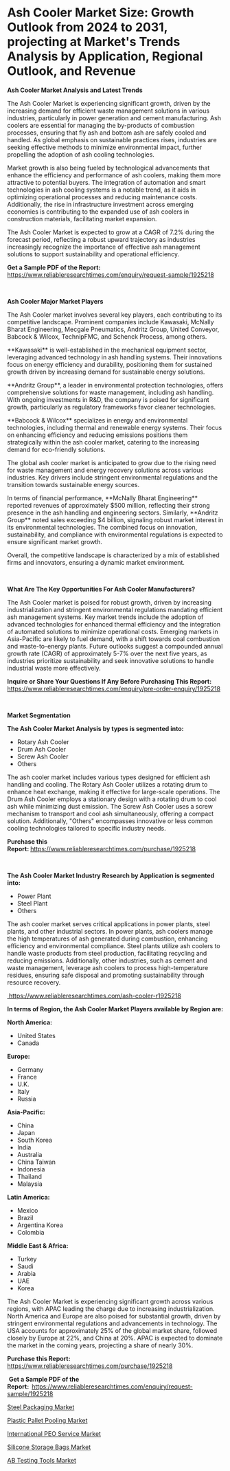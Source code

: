 <p><h1>Ash Cooler Market Size: Growth Outlook from 2024 to 2031, projecting at Market's Trends Analysis by Application, Regional Outlook, and Revenue</h1></p><p><strong>Ash Cooler Market Analysis and Latest Trends</strong></p>
<p><p>The Ash Cooler Market is experiencing significant growth, driven by the increasing demand for efficient waste management solutions in various industries, particularly in power generation and cement manufacturing. Ash coolers are essential for managing the by-products of combustion processes, ensuring that fly ash and bottom ash are safely cooled and handled. As global emphasis on sustainable practices rises, industries are seeking effective methods to minimize environmental impact, further propelling the adoption of ash cooling technologies.</p><p>Market growth is also being fueled by technological advancements that enhance the efficiency and performance of ash coolers, making them more attractive to potential buyers. The integration of automation and smart technologies in ash cooling systems is a notable trend, as it aids in optimizing operational processes and reducing maintenance costs. Additionally, the rise in infrastructure investment across emerging economies is contributing to the expanded use of ash coolers in construction materials, facilitating market expansion.</p><p>The Ash Cooler Market is expected to grow at a CAGR of 7.2% during the forecast period, reflecting a robust upward trajectory as industries increasingly recognize the importance of effective ash management solutions to support sustainability and operational efficiency.</p></p>
<p><strong>Get a Sample PDF of the Report:&nbsp;</strong> <a href="https://www.reliableresearchtimes.com/enquiry/request-sample/1925218?utm_campaign=1602&utm_medium=2&utm_source=Github&utm_content=ia&utm_term=24102024&utm_id=ash-cooler">https://www.reliableresearchtimes.com/enquiry/request-sample/1925218</a></p>
<p>&nbsp;</p>
<p><strong>Ash Cooler Major Market Players</strong></p>
<p><p>The Ash Cooler market involves several key players, each contributing to its competitive landscape. Prominent companies include Kawasaki, McNally Bharat Engineering, Mecgale Pneumatics, Andritz Group, United Conveyor, Babcock & Wilcox, TechnipFMC, and Schenck Process, among others.</p><p>**Kawasaki** is well-established in the mechanical equipment sector, leveraging advanced technology in ash handling systems. Their innovations focus on energy efficiency and durability, positioning them for sustained growth driven by increasing demand for sustainable energy solutions.</p><p>**Andritz Group**, a leader in environmental protection technologies, offers comprehensive solutions for waste management, including ash handling. With ongoing investments in R&D, the company is poised for significant growth, particularly as regulatory frameworks favor cleaner technologies. </p><p>**Babcock & Wilcox** specializes in energy and environmental technologies, including thermal and renewable energy systems. Their focus on enhancing efficiency and reducing emissions positions them strategically within the ash cooler market, catering to the increasing demand for eco-friendly solutions.</p><p>The global ash cooler market is anticipated to grow due to the rising need for waste management and energy recovery solutions across various industries. Key drivers include stringent environmental regulations and the transition towards sustainable energy sources.</p><p>In terms of financial performance, **McNally Bharat Engineering** reported revenues of approximately $500 million, reflecting their strong presence in the ash handling and engineering sectors. Similarly, **Andritz Group** noted sales exceeding $4 billion, signaling robust market interest in its environmental technologies. The combined focus on innovation, sustainability, and compliance with environmental regulations is expected to ensure significant market growth. </p><p>Overall, the competitive landscape is characterized by a mix of established firms and innovators, ensuring a dynamic market environment.</p></p>
<p>&nbsp;</p>
<p><strong>What Are The Key Opportunities For Ash Cooler Manufacturers?</strong></p>
<p><p>The Ash Cooler market is poised for robust growth, driven by increasing industrialization and stringent environmental regulations mandating efficient ash management systems. Key market trends include the adoption of advanced technologies for enhanced thermal efficiency and the integration of automated solutions to minimize operational costs. Emerging markets in Asia-Pacific are likely to fuel demand, with a shift towards coal combustion and waste-to-energy plants. Future outlooks suggest a compounded annual growth rate (CAGR) of approximately 5-7% over the next five years, as industries prioritize sustainability and seek innovative solutions to handle industrial waste more effectively.</p></p>
<p><strong>Inquire or Share Your Questions If Any Before Purchasing This Report:</strong> <a href="https://www.reliableresearchtimes.com/enquiry/pre-order-enquiry/1925218?utm_campaign=1602&utm_medium=2&utm_source=Github&utm_content=ia&utm_term=24102024&utm_id=ash-cooler">https://www.reliableresearchtimes.com/enquiry/pre-order-enquiry/1925218</a></p>
<p>&nbsp;</p>
<p><strong>Market Segmentation</strong></p>
<p><strong>The Ash Cooler Market Analysis by types is segmented into:</strong></p>
<p><ul><li>Rotary Ash Cooler</li><li>Drum Ash Cooler</li><li>Screw Ash Cooler</li><li>Others</li></ul></p>
<p><p>The ash cooler market includes various types designed for efficient ash handling and cooling. The Rotary Ash Cooler utilizes a rotating drum to enhance heat exchange, making it effective for large-scale operations. The Drum Ash Cooler employs a stationary design with a rotating drum to cool ash while minimizing dust emission. The Screw Ash Cooler uses a screw mechanism to transport and cool ash simultaneously, offering a compact solution. Additionally, "Others" encompasses innovative or less common cooling technologies tailored to specific industry needs.</p></p>
<p><strong>Purchase this Report:&nbsp;</strong><a href="https://www.reliableresearchtimes.com/purchase/1925218?utm_campaign=1602&utm_medium=2&utm_source=Github&utm_content=ia&utm_term=24102024&utm_id=ash-cooler">https://www.reliableresearchtimes.com/purchase/1925218</a></p>
<p>&nbsp;</p>
<p><strong>The Ash Cooler Market Industry Research by Application is segmented into:</strong></p>
<p><ul><li>Power Plant</li><li>Steel Plant</li><li>Others</li></ul></p>
<p><p>The ash cooler market serves critical applications in power plants, steel plants, and other industrial sectors. In power plants, ash coolers manage the high temperatures of ash generated during combustion, enhancing efficiency and environmental compliance. Steel plants utilize ash coolers to handle waste products from steel production, facilitating recycling and reducing emissions. Additionally, other industries, such as cement and waste management, leverage ash coolers to process high-temperature residues, ensuring safe disposal and promoting sustainability through resource recovery.</p></p>
<p><a href="https://www.reliableresearchtimes.com/ash-cooler-r1925218?utm_campaign=1602&utm_medium=2&utm_source=Github&utm_content=ia&utm_term=24102024&utm_id=ash-cooler">&nbsp;https://www.reliableresearchtimes.com/ash-cooler-r1925218</a></p>
<p><strong>In terms of Region, the Ash Cooler Market Players available by Region are:</strong></p>
<p>
    <p> <strong> North America: </strong>
        <ul>
            <li>United States</li>
            <li>Canada</li>
        </ul>
        </p> 
    <p> <strong> Europe: </strong>
        <ul>
            <li>Germany</li>
            <li>France</li>
            <li>U.K.</li>
            <li>Italy</li>
            <li>Russia</li>
        </ul>
        </p> 
    <p> <strong> Asia-Pacific: </strong>
        <ul>
            <li>China</li>
            <li>Japan</li>
            <li>South Korea</li>
            <li>India</li>
            <li>Australia</li>
            <li>China Taiwan</li>
            <li>Indonesia</li>
            <li>Thailand</li>
            <li>Malaysia</li>
        </ul>
        </p> 
    <p> <strong> Latin America: </strong>
        <ul>
            <li>Mexico</li>
            <li>Brazil</li>
            <li>Argentina Korea</li>
            <li>Colombia</li>
        </ul>
        </p> 
    <p> <strong> Middle East & Africa: </strong>
        <ul>
            <li>Turkey</li>
            <li>Saudi</li>
            <li>Arabia</li>
            <li>UAE</li>
            <li>Korea</li>
        </ul>
    </p>
    </p>
<p><p>The Ash Cooler Market is experiencing significant growth across various regions, with APAC leading the charge due to increasing industrialization. North America and Europe are also poised for substantial growth, driven by stringent environmental regulations and advancements in technology. The USA accounts for approximately 25% of the global market share, followed closely by Europe at 22%, and China at 20%. APAC is expected to dominate the market in the coming years, projecting a share of nearly 30%.</p></p>
<p><strong>Purchase this Report: </strong><a href="https://www.reliableresearchtimes.com/purchase/1925218?utm_campaign=1602&utm_medium=2&utm_source=Github&utm_content=ia&utm_term=24102024&utm_id=ash-cooler">https://www.reliableresearchtimes.com/purchase/1925218</a></p>
<p>&nbsp;<strong>Get a Sample PDF of the Report:&nbsp;&nbsp;</strong><a href="https://www.reliableresearchtimes.com/enquiry/request-sample/1925218?utm_campaign=1602&utm_medium=2&utm_source=Github&utm_content=ia&utm_term=24102024&utm_id=ash-cooler">https://www.reliableresearchtimes.com/enquiry/request-sample/1925218</a></p>
<p><strong></strong></p>
<p><p><a href="https://www.linkedin.com/pulse/deep-dive-steel-packaging-market-itstrends-segmentation-competitive-cg5pf?utm_campaign=1602&utm_medium=2&utm_source=Github&utm_content=ia&utm_term=24102024&utm_id=ash-cooler">Steel Packaging Market</a></p><p><a href="https://www.linkedin.com/pulse/plastic-pallet-pooling-market-trends-strategic-insights-2024-mjz7f?utm_campaign=1602&utm_medium=2&utm_source=Github&utm_content=ia&utm_term=24102024&utm_id=ash-cooler">Plastic Pallet Pooling Market</a></p><p><a href="https://www.linkedin.com/pulse/international-peo-service-industry-forecast-market-shifts-strategic-v7hgf?utm_campaign=1602&utm_medium=2&utm_source=Github&utm_content=ia&utm_term=24102024&utm_id=ash-cooler">International PEO Service Market</a></p><p><a href="https://www.linkedin.com/pulse/evolution-silicone-storage-bags-market-key-shifts-from-2024-2031-e5hcf?utm_campaign=1602&utm_medium=2&utm_source=Github&utm_content=ia&utm_term=24102024&utm_id=ash-cooler">Silicone Storage Bags Market</a></p><p><a href="https://www.linkedin.com/pulse/ab-testing-tools-market-maturity-analysis-regional-disparities-mhjhf?utm_campaign=1602&utm_medium=2&utm_source=Github&utm_content=ia&utm_term=24102024&utm_id=ash-cooler">AB Testing Tools Market</a></p></p>
